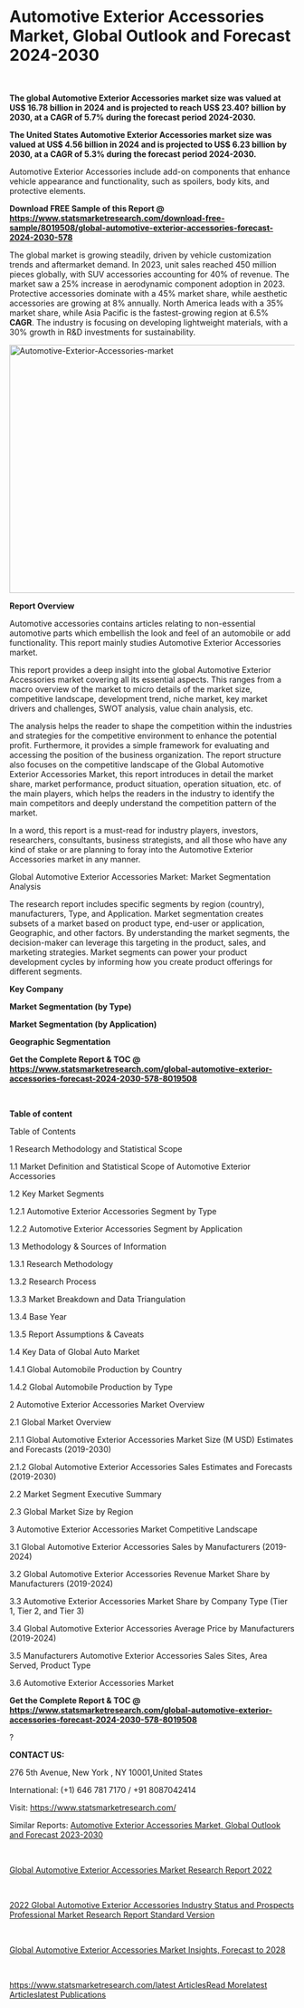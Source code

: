<h1>Automotive Exterior Accessories Market, Global Outlook and Forecast 2024-2030</h1><br/><p><strong>The global Automotive Exterior Accessories market size was valued at US$ 16.78 billion in 2024 and is projected to reach US$ 23.40? billion by 2030, at a <strong>CAGR</strong> of 5.7% during the forecast period 2024-2030.</strong></p>
 
 
 
 <p><strong>The United States Automotive Exterior Accessories market size was valued at US$ 4.56 billion in 2024 and is projected to US$ 6.23 billion by 2030, at a <strong>CAGR</strong> of 5.3% during the forecast period 2024-2030.</strong></p>
 
 
 
 <p>Automotive Exterior Accessories include add-on components that enhance vehicle appearance and functionality, such as spoilers, body kits, and protective elements.</p>
 
 
 
 <p><strong>Download FREE Sample of this Report @ <a href="https://www.statsmarketresearch.com/download-free-sample/8019508/global-automotive-exterior-accessories-forecast-2024-2030-578">https://www.statsmarketresearch.com/download-free-sample/8019508/global-automotive-exterior-accessories-forecast-2024-2030-578</a></strong></p>
 
 
 
 <p>The global market is growing steadily, driven by vehicle customization trends and aftermarket demand. In 2023, unit sales reached 450 million pieces globally, with SUV accessories accounting for 40% of revenue. The market saw a 25% increase in aerodynamic component adoption in 2023. Protective accessories dominate with a 45% market share, while aesthetic accessories are growing at 8% annually. North America leads with a 35% market share, while Asia Pacific is the fastest-growing region at 6.5% <strong>CAGR</strong>. The industry is focusing on developing lightweight materials, with a 30% growth in R&D investments for sustainability.</p>
 
 
 
 <p><img alt="Automotive-Exterior-Accessories-market" src="https://www.grandresearchstore.com/assets/report-images/Automotive_Exterior_Accessories_market_1.png" style="width: 730px; height: 438px;" /></p>
 
 
 
 <p><strong>Report Overview</strong></p>
 
 
 
 <p>Automotive accessories contains articles relating to non-essential automotive parts which embellish the look and feel of an automobile or add functionality. This report mainly studies Automotive Exterior Accessories market.</p>
 
 
 
 <p>This report provides a deep insight into the global Automotive Exterior Accessories market covering all its essential aspects. This ranges from a macro overview of the market to micro details of the market size, competitive landscape, development trend, niche market, key market drivers and challenges, SWOT analysis, value chain analysis, etc.</p>
 
 
 
 <p>The analysis helps the reader to shape the competition within the industries and strategies for the competitive environment to enhance the potential profit. Furthermore, it provides a simple framework for evaluating and accessing the position of the business organization. The report structure also focuses on the competitive landscape of the Global Automotive Exterior Accessories Market, this report introduces in detail the market share, market performance, product situation, operation situation, etc. of the main players, which helps the readers in the industry to identify the main competitors and deeply understand the competition pattern of the market.</p>
 
 
 
 <p>In a word, this report is a must-read for industry players, investors, researchers, consultants, business strategists, and all those who have any kind of stake or are planning to foray into the Automotive Exterior Accessories market in any manner.</p>
 
 
 
 <p>Global Automotive Exterior Accessories Market: Market Segmentation Analysis</p>
 
 
 
 <p>The research report includes specific segments by region (country), manufacturers, Type, and Application. Market segmentation creates subsets of a market based on product type, end-user or application, Geographic, and other factors. By understanding the market segments, the decision-maker can leverage this targeting in the product, sales, and marketing strategies. Market segments can power your product development cycles by informing how you create product offerings for different segments.</p>
 
 
 
 <p><strong>Key Company</strong></p>
 
 
 
 <p><strong>Market Segmentation (by Type)</strong></p>
 
 
 
 <p><strong>Market Segmentation (<strong>by Application</strong>)</strong></p>
 
 
 
 <p><strong>Geographic Segmentation</strong></p>
 
 
 
 <div><b>Get the Complete Report & TOC @ <a href="https://www.statsmarketresearch.com/global-automotive-exterior-accessories-forecast-2024-2030-578-8019508">https://www.statsmarketresearch.com/global-automotive-exterior-accessories-forecast-2024-2030-578-8019508</a></b></div>
 
 
 
 <p><br />
 
 <b>Table of content</b></p>
 
 
 
 <p>Table of Contents<br />
 
 1 Research Methodology and Statistical Scope<br />
 
 1.1 Market Definition and Statistical Scope of Automotive Exterior Accessories<br />
 
 1.2 Key Market Segments<br />
 
 1.2.1 Automotive Exterior Accessories Segment by Type<br />
 
 1.2.2 Automotive Exterior Accessories Segment by Application<br />
 
 1.3 Methodology & Sources of Information<br />
 
 1.3.1 Research Methodology<br />
 
 1.3.2 Research Process<br />
 
 1.3.3 Market Breakdown and Data Triangulation<br />
 
 1.3.4 Base Year<br />
 
 1.3.5 Report Assumptions & Caveats<br />
 
 1.4 Key Data of Global Auto Market<br />
 
 1.4.1 Global Automobile Production by Country<br />
 
 1.4.2 Global Automobile Production by Type<br />
 
 2 Automotive Exterior Accessories Market Overview<br />
 
 2.1 Global Market Overview<br />
 
 2.1.1 Global Automotive Exterior Accessories Market Size (M USD) Estimates and Forecasts (2019-2030)<br />
 
 2.1.2 Global Automotive Exterior Accessories Sales Estimates and Forecasts (2019-2030)<br />
 
 2.2 Market Segment Executive Summary<br />
 
 2.3 Global Market Size by Region<br />
 
 3 Automotive Exterior Accessories Market Competitive Landscape<br />
 
 3.1 Global Automotive Exterior Accessories Sales by Manufacturers (2019-2024)<br />
 
 3.2 Global Automotive Exterior Accessories Revenue Market Share by Manufacturers (2019-2024)<br />
 
 3.3 Automotive Exterior Accessories Market Share by Company Type (Tier 1, Tier 2, and Tier 3)<br />
 
 3.4 Global Automotive Exterior Accessories Average Price by Manufacturers (2019-2024)<br />
 
 3.5 Manufacturers Automotive Exterior Accessories Sales Sites, Area Served, Product Type<br />
 
 3.6 Automotive Exterior Accessories Market</p>
 
 
 
 <div><b>Get the Complete Report & TOC @ <a href="https://www.statsmarketresearch.com/global-automotive-exterior-accessories-forecast-2024-2030-578-8019508">https://www.statsmarketresearch.com/global-automotive-exterior-accessories-forecast-2024-2030-578-8019508</a></b></div>
 
 
 
 <p>? </p>
 
 
 
 <p><b>CONTACT US:</b><br />
 
 276 5th Avenue, New York , NY 10001,United States<br />
 
 International: (+1) 646 781 7170 / +91 8087042414<br />
 
 Visit: <a href="https://www.statsmarketresearch.com/">https://www.statsmarketresearch.com/</a><br />
 
 Similar Reports: <a href="https://www.statsmarketresearch.com/global-automotive-exterior-accessories-forecast-2024-2030-578-8019508">Automotive Exterior Accessories Market, Global Outlook and Forecast 2023-2030</a><br />
 
 <br />
 
 <a href="https://www.statsmarketresearch.com/global-automotive-exterior-accessories-forecast-2024-2030-578-8019508">Global Automotive Exterior Accessories Market Research Report 2022</a><br />
 
 <br />
 
 <a href="https://www.statsmarketresearch.com/global-automotive-exterior-accessories-forecast-2024-2030-578-8019508">2022 Global Automotive Exterior Accessories Industry Status and Prospects Professional Market Research Report Standard Version</a><br />
 
 <br />
 
 <a href="https://www.statsmarketresearch.com/global-automotive-exterior-accessories-forecast-2024-2030-578-8019508">Global Automotive Exterior Accessories Market Insights, Forecast to 2028</a><br />
 
 <br />
 
 <a href="https://gyeongbokgung.com">https://www.statsmarketresearch.com/</a><a href="https://hallyeomaritime.com">latest Articles</a><a href="https://jingwansa.com">Read More</a><a href="https://nguoiviet.jp/">latest Articles</a><a href="https://www.intelmarketresearch.com/">latest Publications</a></p>